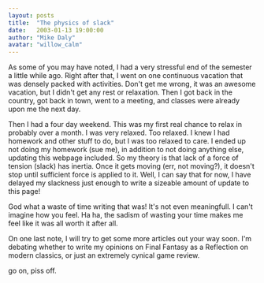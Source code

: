 ```yaml
---
layout: posts
title:  "The physics of slack"
date:   2003-01-13 19:00:00
author: "Mike Daly"
avatar: "willow_calm"
---
```

As some of you may have noted, I had a very stressful end of the semester a little while ago. Right after that, I went on one continuous vacation that was densely packed with activities. Don't get me wrong, it was an awesome vacation, but I didn't get any rest or relaxation. Then I got back in the country, got back in town, went to a meeting, and classes were already upon me the next day.

 Then I had a four day weekend. This was my first real chance to relax in probably over a month. I was very relaxed. Too relaxed. I knew I had homework and other stuff to do, but I was too relaxed to care. I ended up not doing my homework (sue me), in addition to not doing anything else, updating this webpage included. So my theory is that lack of a force of tension (slack) has inertia. Once it gets moving (err, not moving?), it doesn't stop until sufficient force is applied to it. Well, I can say that for now, I have delayed my slackness just enough to write a sizeable amount of update to this page!

 God what a waste of time writing that was! It's not even meaningfull. I can't imagine how you feel. Ha ha, the sadism of wasting your time makes me feel like it was all worth it after all.

 On one last note, I will try to get some more articles out your way soon. I'm debating whether to write my opinions on Final Fantasy as a Reflection on modern classics, or just an extremely cynical game review.

 go on, piss off.